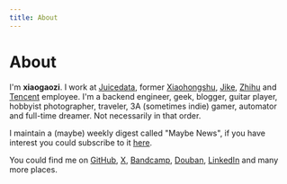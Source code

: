 ```yaml
---
title: About
---
```


# About

I'm **xiaogaozi**. I work at [Juicedata](https://juicefs.com), former [Xiaohongshu](https://www.xiaohongshu.com), [Jike](https://www.ruguoapp.com), [Zhihu](https://www.zhihu.com) and [Tencent](https://www.tencent.com) employee. I'm a backend engineer, geek, blogger, guitar player, hobbyist photographer, traveler, 3A (sometimes indie) gamer, automator and full-time dreamer. Not necessarily in that order.

I maintain a (maybe) weekly digest called "Maybe News", if you have interest you could subscribe to it [here](https://maybe.news).

You could find me on [GitHub](https://github.com/xiaogaozi), [X](https://x.com/xiaogaozi), [Bandcamp](https://bandcamp.com/xiaogaozi), [Douban](https://www.douban.com/people/xiaogaozi), [LinkedIn](https://www.linkedin.com/in/gaochangjian) and many more places.
